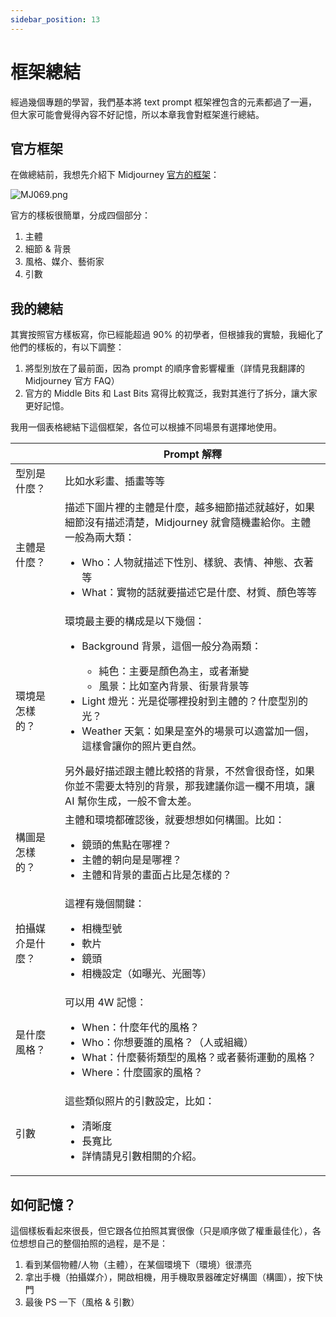 ```yaml
---
sidebar_position: 13
---
```

# 框架總結

經過幾個專題的學習，我們基本將 text prompt 框架裡包含的元素都過了一遍，但大家可能會覺得內容不好記憶，所以本章我會對框架進行總結。

## 官方框架

在做總結前，我想先介紹下 Midjourney [官方的框架](https://docs.google.com/document/d/e/2PACX-1vRHOxyEb-ERGi-BdZM8Z_piEP54m4HwO0z8scjmEurEp2UZVA6rFxvyKd15elYVHUWfP1oSA4CQFwxr/pub?utm_source=docs.google.com&utm_medium=tutorial&utm_campaign=midjourney)：

![MJ069.png](https://res.craft.do/user/full/d845172f-becd-4255-bf79-d722098b2d83/doc/15EA26B6-9B49-4076-B8D8-DFE53ABD52C8/70060242-A0D1-428F-B37F-99C1C5F67B80_2/1yZ5MH29LEiastmkyqX9BCQIBXOu7yJXR9d9DGXWtyEz/MJ069.png)

官方的樣板很簡單，分成四個部分：

1. 主體
2. 細節 & 背景
3. 風格、媒介、藝術家
4. 引數

## 我的總結

其實按照官方樣板寫，你已經能超過 90% 的初學者，但根據我的實驗，我細化了他們的樣板的，有以下調整：

1. 將型別放在了最前面，因為 prompt 的順序會影響權重（詳情見我翻譯的 Midjourney 官方 FAQ）
2. 官方的 Middle Bits 和 Last Bits 寫得比較寬泛，我對其進行了拆分，讓大家更好記憶。

我用一個表格總結下這個框架，各位可以根據不同場景有選擇地使用。

|   <div style={{width:140}}></div>        | **Prompt 解釋**     |
| -------- | ------------------------ |
| 型別是什麼？   | 比如水彩畫、插畫等等    |
| 主體是什麼？   | 描述下圖片裡的主體是什麼，越多細節描述就越好，如果細節沒有描述清楚，Midjourney 就會隨機畫給你。主體一般為兩大類：<ul><li>Who：人物就描述下性別、樣貌、表情、神態、衣著等</li><li>What：實物的話就要描述它是什麼、材質、顏色等等</li></ul>  |
| 環境是怎樣的？  | 環境最主要的構成是以下幾個：<ul><li>Background 背景，這個一般分為兩類：</li><ul><li>純色：主要是顏色為主，或者漸變</li><li>風景：比如室內背景、街景背景等</li></ul><li>Light 燈光：光是從哪裡投射到主體的？什麼型別的光？</li><li>Weather 天氣：如果是室外的場景可以適當加一個，這樣會讓你的照片更自然。</li></ul> 另外最好描述跟主體比較搭的背景，不然會很奇怪，如果你並不需要太特別的背景，那我建議你這一欄不用填，讓 AI 幫你生成，一般不會太差。|
| 構圖是怎樣的？  | 主體和環境都確認後，就要想想如何構圖。比如：<ul><li>鏡頭的焦點在哪裡？</li><li>主體的朝向是是哪裡？</li><li>主體和背景的畫面占比是怎樣的？ </li></ul>       |
| 拍攝媒介是什麼？ | 這裡有幾個關鍵：<ul><li>相機型號</li><li>軟片</li><li>鏡頭</li><li>相機設定（如曝光、光圈等） </li></ul>                                                     |
| 是什麼風格？   | 可以用 4W 記憶：<ul><li>When：什麼年代的風格？</li><li>Who：你想要誰的風格？（人或組織）</li><li>What：什麼藝術類型的風格？或者藝術運動的風格？</li><li>Where：什麼國家的風格？</li></ul>     |
| 引數       | 這些類似照片的引數設定，比如：<ul><li>清晰度</li><li>長寬比</li><li>詳情請見引數相關的介紹。</li></ul>                                               |

## 如何記憶？

這個樣板看起來很長，但它跟各位拍照其實很像（只是順序做了權重最佳化），各位想想自己的整個拍照的過程，是不是：

1. 看到某個物體/人物（主體），在某個環境下（環境）很漂亮
2. 拿出手機（拍攝媒介），開啟相機，用手機取景器確定好構圖（構圖），按下快門
3. 最後 PS 一下（風格 & 引數）


